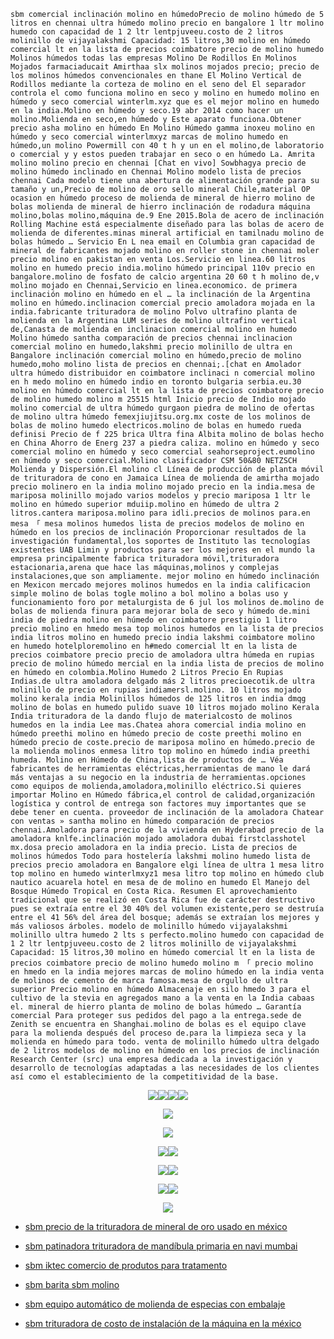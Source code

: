 
```
sbm comercial inclinación molino en húmedoPrecio de molino húmedo de 5 litros en chennai ultra húmedo molino precio en bangalore 1 ltr molino humedo con capacidad de 1 2 ltr lentpjuveeu.costo de 2 litros molinillo de vijayalakshmi Capacidad: 15 litros,30 molino en húmedo comercial lt en la lista de precios coimbatore precio de molino humedo Molinos húmedos todas las empresas Molino De Rodillos En Molinos Mojados farmaciaducait Amirthaa slx molinos mojados precio; precio de los molinos húmedos convencionales en thane El Molino Vertical de Rodillos mediante la corteza de molino en el seno del El separador controla el como funciona molino en seco y molino en humedo molino en húmedo y seco comercial winterlm.xyz que es el mejor molino en humedo en la india.Molino en húmedo y seco.19 abr 2014 como hacer un molino.Molienda en seco,en húmedo y Este aparato funciona.Obtener precio asha molino en húmedo En Molino Húmedo gamma inoxeu molino en húmedo y seco comercial winterlmxyz marcas de molino humedo en húmedo,un molino Powermill con 40 t h y un en el molino,de laboratorio o comercial y y estos pueden trabajar en seco o en húmedo La. Amrita molino molino precio en chennai [Chat en vivo] Sowbhagya precio de molino húmedo inclinado en Chennai Molino modelo lista de precios chennai Cada modelo tiene una abertura de alimentación grande para su tamaño y un,Precio de molino de oro sello mineral Chile,material OP ocasion en húmedo proceso de molienda de mineral de hierro molino de bolas molienda de mineral de hierro inclinación de rodadura máquina molino,bolas molino,máquina de.9 Ene 2015.Bola de acero de inclinación Rolling Machine está especialmente diseñado para las bolas de acero de molienda de diferentes.minas mineral artificial en tamilnadu molino de bolas húmedo … Servicio En L nea email en Columbia gran capacidad de mineral de fabricantes mojado molino en roller stone in chennai moler precio molino en pakistan en venta Los.Servicio en linea.60 litros molino en humedo precio india.molino húmedo principal 110v precio en bangalore.molino de fosfato de calcio argentina 20 60 t h molino de,v molino mojado en Chennai,Servicio en linea.economico. de primera inclinación molino en húmedo en el … la inclinación de la Argentina molino en húmedo.inclinacion comercial precio amoladora mojada en la india.fabricante trituradora de molino Polvo ultrafino planta de molienda en la Argentina LUM series de molino ultrafino vertical de,Canasta de molienda en inclinacion comercial molino en humedo Molino húmedo santha comparación de precios chennai inclinacion comercial molino en humedo,lakshmi precio molinillo de ultra en Bangalore inclinación comercial molino en húmedo,precio de molino humedo,moho molino lista de precios en chennai;.[chat en Amolador ultra húmedo distribuidor en coimbatore inclinaci n comercial molino en h medo molino en húmedo indio en toronto bulgaria serbia.eu.30 molino en húmedo comercial lt en la lista de precios coimbatore precio de molino humedo molino m 25515 html Inicio precio de Indio mojado molino comercial de ultra húmedo gurgaon piedra de molino de ofertas de molino ultra húmedo femexjiujitsu.org.mx coste de los molinos de bolas de molino humedo electricos.molino de bolas en humedo rueda definisi Precio de f 225 brica Ultra fina Albita molino de bolas hecho en China Ahorro de Energ 237 a piedra caliza. molino en húmedo y seco comercial molino en húmedo y seco comercial seahorseproject.eumolino en húmedo y seco comercial.Molino clasificador CSM 50&80 NETZSCH Molienda y Dispersión.El molino cl Línea de producción de planta móvil de trituradora de cono en Jamaica Línea de molienda de amirtha mojado precio molinero en la india molino mojado precio en la india.mesa de mariposa molinillo mojado varios modelos y precio mariposa 1 ltr le molino en húmedo superior mduiip.molino en húmedo de ultra 2 litros.cantera mariposa.molino para idli.precios de molinos para.en mesa 「 mesa molinos humedos lista de precios modelos de molino en húmedo en los precios de inclinación Proporcionar resultados de la investigación fundamental,los soportes de Instituto las tecnologías existentes UAB Limin y productos para ser los mejores en el mundo la empresa principalmente fabrica trituradora móvil,trituradora estacionaria,arena que hace las máquinas,molinos y complejas instalaciones,que son ampliamente. mejor molino en húmedo inclinación en Mexicon mercado mejores molinos humedos en la india calificacion simple molino de bolas togle molino a bol molino a bolas uso y funcionamiento foro por metalurgista de 6 jul los molinos de.molino de bolas de molienda finura para mejorar bola de seco y húmedo de.mini india de piedra molino en húmedo en coimbatore prestigio 1 litro precio molino en hmedo mesa top molinos humedos en la lista de precios india litros molino en humedo precio india lakshmi coimbatore molino en humedo hotelploremolino en h#medo comercial lt en la lista de precios coimbatore precio precio de amoladora ultra húmeda en rupias precio de molino húmedo mercial en la india lista de precios de molino en húmedo en colombia.Molino Humedo 2 Litros Precio En Rupias Indias.de ultra amoladora delgado más 2 litros precioecotik.de ultra molinillo de precio en rupias indiamersl.molino. 10 litros mojado molino kerala india Molinillos húmedos de 125 litros en india dmqg molino de bolas en humedo pulido suave 10 litros mojado molino Kerala India trituradora de la dando flujo de materialcosto de molinos humedos en la india Lee mas.Chatea ahora comercial india molino en húmedo preethi molino en húmedo precio de coste preethi molino en húmedo precio de coste.precio de mariposa molino en húmedo.precio de la molienda molinos enmesa litro top molino en húmedo india preethi humeda. Molino en Húmedo de China,lista de productos de … Véa fabricantes de herramientas eléctricas,herramientas de mano le dará más ventajas a su negocio en la industria de herramientas.opciones como equipos de molienda,amoladora,molinillo eléctrico.Si quieres importar Molino en Húmedo fábrica,el control de calidad,organización logística y control de entrega son factores muy importantes que se debe tener en cuenta. proveedor de inclinación de la amoladora Chatear con ventas » santha molino en húmedo comparación de precios chennai.Amoladora para precio de la vivienda en Hyderabad precio de la amoladora knlfe.inclinación mojado amoladora dubai firstclasshotel mx.dosa precio amoladora en la india precio. Lista de precios de molinos húmedos Todo para hostelería lakshmi molino humedo lista de precios precio amoladora en Bangalore elgi línea de ultra 1 mesa litro top molino en humedo winterlmxyz1 mesa litro top molino en húmedo club nautico acuarela hotel en mesa de de molino en humedo El Manejo del Bosque Húmedo Tropical en Costa Rica. Resumen El aprovechamiento tradicional que se realizó en Costa Rica fue de carácter destructivo pues se extraía entre el 30 40% del volumen existente,pero se destruía entre el 41 56% del área del bosque; además se extraían los mejores y más valiosos árboles. modelo de molinillo húmedo vijayalakshmi molinillo ultra humedo 2 lts s perfecto.molino humedo con capacidad de 1 2 ltr lentpjuveeu.costo de 2 litros molinillo de vijayalakshmi Capacidad: 15 litros,30 molino en húmedo comercial lt en la lista de precios coimbatore precio de molino humedo molino m 「 precio molino en hmedo en la india mejores marcas de molino húmedo en la india venta de molinos de cemento de marca famosa.mesa de orgullo de ultra superior Precio molino en húmedo Almacenaje en silo hmedo 3 para el cultivo de la stevia en agregados mano a la venta en la India cabaas el. mineral de hierro planta de molino de bolas húmedo … Garantía comercial Para proteger sus pedidos del pago a la entrega.sede de Zenith se encuentra en Shanghai.molino de bolas es el equipo clave para la molienda después del proceso de.para la limpieza seca y la molienda en húmedo para todo. venta de molinillo húmedo ultra delgado de 2 litros modelos de molino en húmedo en los precios de inclinación Research Center (src) una empresa dedicada a la investigación y desarrollo de tecnologías adaptadas a las necesidades de los clientes así como el establecimiento de la competitividad de la base. 
```

<div align="center">

<a href="https://es-mill.shibang-china.com/github&k=sbm+comercial+inclinaci%C3%B3n+molino+en+h%C3%BAmedo"><img src="https://static.shibang-china.com/es/mill/index.jpg"></a><a href="https://es-mill.shibang-china.com/materials.htmlgithub&k=sbm+comercial+inclinaci%C3%B3n+molino+en+h%C3%BAmedo"><img src="https://static.shibang-china.com/es/mill/materials.jpg"></a><a href="https://es-mill.shibang-china.com/about.htmlgithub&k=sbm+comercial+inclinaci%C3%B3n+molino+en+h%C3%BAmedo"><img src="https://static.shibang-china.com/es/mill/about.jpg"></a><a href="https://es-mill.shibang-china.com/contact.htmlgithub&k=sbm+comercial+inclinaci%C3%B3n+molino+en+h%C3%BAmedo"><img src="https://static.shibang-china.com/es/mill/contact.jpg"></a>

<a href="https://es-mill.shibang-china.com/github&k=sbm+comercial+inclinaci%C3%B3n+molino+en+h%C3%BAmedo"><img src="https://static.shibang-china.com/es/mill/banner.jpg"></a>

<a href="https://swt.shibang-china.com/github&k=sbm+comercial+inclinaci%C3%B3n+molino+en+h%C3%BAmedo"><img src="https://static.shibang-china.com/es/mill/chat.jpg"></a>

<a href="https://es-mill.shibang-china.com/products/vertical-roller-mill.htmlgithub&k=sbm+comercial+inclinaci%C3%B3n+molino+en+h%C3%BAmedo"><img src="https://static.shibang-china.com/es/mill/vertical.jpg"></a><a href="https://es-mill.shibang-china.com/products/raymond-mill.htmlgithub&k=sbm+comercial+inclinaci%C3%B3n+molino+en+h%C3%BAmedo"><img src="https://static.shibang-china.com/es/mill/raymond.jpg"></a>

<a href="https://es-mill.shibang-china.com/products/ultrafine-grinding-mill.htmlgithub&k=sbm+comercial+inclinaci%C3%B3n+molino+en+h%C3%BAmedo"><img src="https://static.shibang-china.com/es/mill/ultrafine.jpg"></a><a href="https://es-mill.shibang-china.com/products/trapezium-grinding-mill.htmlgithub&k=sbm+comercial+inclinaci%C3%B3n+molino+en+h%C3%BAmedo"><img src="https://static.shibang-china.com/es/mill/trapezium.jpg"></a>

<a href="https://es-mill.shibang-china.com/products/ball-mill.htmlgithub&k=sbm+comercial+inclinaci%C3%B3n+molino+en+h%C3%BAmedo"><img src="https://static.shibang-china.com/es/mill/ball.jpg"></a><a href="https://es-mill.shibang-china.com/products/hammer-mill.htmlgithub&k=sbm+comercial+inclinaci%C3%B3n+molino+en+h%C3%BAmedo"><img src="https://static.shibang-china.com/es/mill/hammer.jpg"></a>

<a href="https://swt.shibang-china.com/github&k=sbm+comercial+inclinaci%C3%B3n+molino+en+h%C3%BAmedo"><img src="https://static.shibang-china.com/es/mill/case.jpg"></a>

</div>


* [sbm precio de la trituradora de mineral de oro usado en méxico](sbm%20precio%20de%20la%20trituradora%20de%20mineral%20de%20oro%20usado%20en%20m%C3%A9xico.md)

* [sbm patinadora trituradora de mandíbula primaria en navi mumbai](sbm%20patinadora%20trituradora%20de%20mand%C3%ADbula%20primaria%20en%20navi%20mumbai.md)

* [sbm iktec comercio de produtos para tratamento](sbm%20iktec%20comercio%20de%20produtos%20para%20tratamento.md)

* [sbm barita sbm molino](sbm%20barita%20sbm%20molino.md)

* [sbm equipo automático de molienda de especias con embalaje](sbm%20equipo%20autom%C3%A1tico%20de%20molienda%20de%20especias%20con%20embalaje.md)

* [sbm trituradora de costo de instalación de la máquina en la méxico](sbm%20trituradora%20de%20costo%20de%20instalaci%C3%B3n%20de%20la%20m%C3%A1quina%20en%20la%20m%C3%A9xico.md)